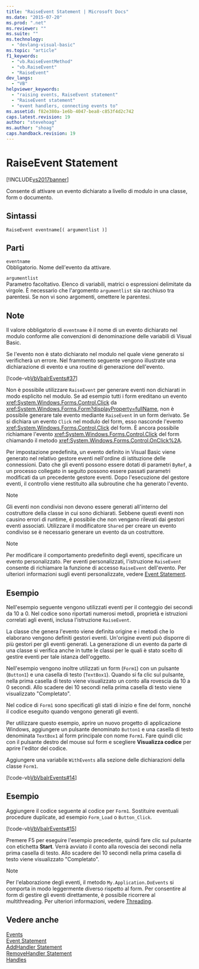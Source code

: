 ```yaml
---
title: "RaiseEvent Statement | Microsoft Docs"
ms.date: "2015-07-20"
ms.prod: ".net"
ms.reviewer: ""
ms.suite: ""
ms.technology: 
  - "devlang-visual-basic"
ms.topic: "article"
f1_keywords: 
  - "vb.RaiseEventMethod"
  - "vb.RaiseEvent"
  - "RaiseEvent"
dev_langs: 
  - "VB"
helpviewer_keywords: 
  - "raising events, RaiseEvent statement"
  - "RaiseEvent statement"
  - "event handlers, connecting events to"
ms.assetid: f82e380a-1e6b-4047-bea8-c853f4d2c742
caps.latest.revision: 19
author: "stevehoag"
ms.author: "shoag"
caps.handback.revision: 19
---
```

# RaiseEvent Statement
[!INCLUDE[vs2017banner](../../../visual-basic/developing-apps/includes/vs2017banner.md)]

Consente di attivare un evento dichiarato a livello di modulo in una classe, form o documento.  
  
## Sintassi  
  
```  
RaiseEvent eventname[( argumentlist )]  
```  
  
## Parti  
 `eventname`  
 Obbligatorio.  Nome dell'evento da attivare.  
  
 `argumentlist`  
 Parametro facoltativo.  Elenco di variabili, matrici o espressioni delimitate da virgole.  È necessario che l'argomento `argumentlist` sia racchiuso tra parentesi.  Se non vi sono argomenti, omettere le parentesi.  
  
## Note  
 Il valore obbligatorio di `eventname` è il nome di un evento dichiarato nel modulo  conforme alle convenzioni di denominazione delle variabili di Visual Basic.  
  
 Se l'evento non è stato dichiarato nel modulo nel quale viene generato si verificherà un errore.  Nel frammento seguente vengono illustrate una dichiarazione di evento e una routine di generazione dell'evento.  
  
 [!code-vb[VbVbalrEvents#37](../../../visual-basic/language-reference/statements/codesnippet/visualbasic/VbVbalrEvents/Class1.vb#37)]  
  
 Non è possibile utilizzare `RaiseEvent` per generare eventi non dichiarati in modo esplicito nel modulo.  Se ad esempio tutti i form ereditano un evento <xref:System.Windows.Forms.Control.Click> da <xref:System.Windows.Forms.Form?displayProperty=fullName>, non è possibile generare tale evento mediante `RaiseEvent` in un form derivato.  Se si dichiara un evento `Click` nel modulo del form, esso nasconde l'evento <xref:System.Windows.Forms.Control.Click> del form.  È ancora possibile richiamare l'evento <xref:System.Windows.Forms.Control.Click> del form chiamando il metodo <xref:System.Windows.Forms.Control.OnClick%2A>.  
  
 Per impostazione predefinita, un evento definito in Visual Basic viene generato nel relativo gestore eventi nell'ordine di istituzione delle connessioni.  Dato che gli eventi possono essere dotati di parametri `ByRef`, a un processo collegato in seguito possono essere passati parametri modificati da un precedente gestore eventi.  Dopo l'esecuzione del gestore eventi, il controllo viene restituito alla subroutine che ha generato l'evento.  
  
> [!NOTE]
>  Gli eventi non condivisi non devono essere generati all'interno del costruttore della classe in cui sono dichiarati.  Sebbene questi eventi non causino errori di runtime, è possibile che non vengano rilevati dai gestori eventi associati.  Utilizzare il modificatore `Shared` per creare un evento condiviso se è necessario generare un evento da un costruttore.  
  
> [!NOTE]
>  Per modificare il comportamento predefinito degli eventi, specificare un evento personalizzato.  Per eventi personalizzati, l'istruzione `RaiseEvent` consente di richiamare la funzione di accesso `RaiseEvent` dell'evento.  Per ulteriori informazioni sugli eventi personalizzate, vedere [Event Statement](../../../visual-basic/language-reference/statements/event-statement.md).  
  
## Esempio  
 Nell'esempio seguente vengono utilizzati eventi per il conteggio dei secondi da 10 a 0.  Nel codice sono riportati numerosi metodi, proprietà e istruzioni correlati agli eventi, inclusa l'istruzione `RaiseEvent`.  
  
 La classe che genera l'evento viene definita origine e i metodi che lo elaborano vengono definiti gestori eventi.  Un'origine eventi può disporre di più gestori per gli eventi generati.  La generazione di un evento da parte di una classe si verifica anche in tutte le classi per le quali è stato scelto di gestire eventi per tale istanza dell'oggetto.  
  
 Nell'esempio vengono inoltre utilizzati un form \(`Form1`\) con un pulsante \(`Button1`\) e una casella di testo \(`TextBox1`\).  Quando si fa clic sul pulsante, nella prima casella di testo viene visualizzato un conto alla rovescia da 10 a 0 secondi.  Allo scadere dei 10 secondi nella prima casella di testo viene visualizzato "Completato".  
  
 Nel codice di `Form1` sono specificati gli stati di inizio e fine del form,  nonché il codice eseguito quando vengono generati gli eventi.  
  
 Per utilizzare questo esempio, aprire un nuovo progetto di applicazione Windows, aggiungere un pulsante denominato `Button1` e una casella di testo denominata `TextBox1` al form principale con nome `Form1`.  Fare quindi clic con il pulsante destro del mouse sul form e scegliere **Visualizza codice** per aprire l'editor del codice.  
  
 Aggiungere una variabile `WithEvents` alla sezione delle dichiarazioni della classe `Form1`.  
  
 [!code-vb[VbVbalrEvents#14](../../../visual-basic/language-reference/statements/codesnippet/visualbasic/VbVbalrEvents/Class1.vb#14)]  
  
## Esempio  
 Aggiungere il codice seguente al codice per `Form1`.  Sostituire eventuali procedure duplicate, ad esempio `Form_Load` o `Button_Click`.  
  
 [!code-vb[VbVbalrEvents#15](../../../visual-basic/language-reference/statements/codesnippet/visualbasic/VbVbalrEvents/Class1.vb#15)]  
  
 Premere F5 per eseguire l'esempio precedente, quindi fare clic sul pulsante con etichetta **Start**.  Verrà avviato il conto alla rovescia dei secondi nella prima casella di testo.  Allo scadere dei 10 secondi nella prima casella di testo viene visualizzato "Completato".  
  
> [!NOTE]
>  Per l'elaborazione degli eventi, il metodo `My.Application.DoEvents` si comporta in modo leggermente diverso rispetto al form.  Per consentire al form di gestire gli eventi direttamente, è possibile ricorrere al multithreading.  Per ulteriori informazioni, vedere [Threading](../Topic/Threading%20\(C%23%20and%20Visual%20Basic\).md).  
  
## Vedere anche  
 [Events](../../../visual-basic/programming-guide/language-features/events/events.md)   
 [Event Statement](../../../visual-basic/language-reference/statements/event-statement.md)   
 [AddHandler Statement](../../../visual-basic/language-reference/statements/addhandler-statement.md)   
 [RemoveHandler Statement](../../../visual-basic/language-reference/statements/removehandler-statement.md)   
 [Handles](../../../visual-basic/language-reference/statements/handles-clause.md)